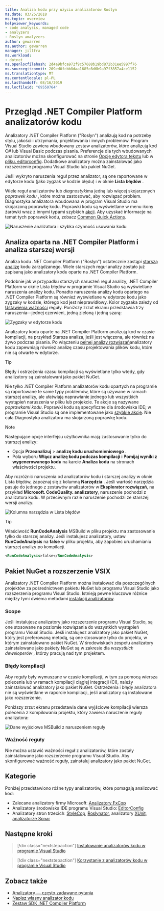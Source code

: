```yaml
---
title: Analiza kodu przy użyciu analizatorów Roslyn
ms.date: 03/26/2018
ms.topic: overview
helpviewer_keywords:
- code analysis, managed code
- analyzers
- Roslyn analyzers
author: gewarren
ms.author: gewarren
manager: jillfra
ms.workload:
- dotnet
ms.openlocfilehash: 2d4a9bfca972f9c57688b19bd872b31ee5997f76
ms.sourcegitcommit: 209ed0fcbb8daa1685e8d6b9a97f3857a4ce1152
ms.translationtype: MT
ms.contentlocale: pl-PL
ms.lasthandoff: 08/16/2019
ms.locfileid: "69550764"
---
```

# <a name="overview-of-net-compiler-platform-code-analyzers"></a>Przegląd .NET Compiler Platform analizatorów kodu

Analizatory .NET Compiler Platform ("Roslyn") analizują kod na potrzeby stylu, jakości i utrzymania, projektowania i innych problemów. Program Visual Studio zawiera wbudowany zestaw analizatorów, które analizują kod C# lub Visual Basic podczas pisania. Preferencje dla tych wbudowanych analizatorów można skonfigurować na stronie [Opcje edytora tekstu](../ide/code-styles-and-code-cleanup.md) lub w [pliku. editorconfig](../ide/editorconfig-code-style-settings-reference.md). Dodatkowe analizatory można zainstalować jako rozszerzenie programu Visual Studio lub pakiet NuGet.

Jeśli wykryto naruszenia reguł przez analizator, są one raportowane w edytorze kodu (jako zygzak w kodzie błędu) i w oknie **Lista błędów** .

Wiele reguł analizatorów lub *diagnostyki*ma jedną lub więcej skojarzonych *poprawek kodu* , które można zastosować, aby rozwiązać problem. Diagnostyka analizatora wbudowana w program Visual Studio ma skojarzoną poprawkę kodu. Poprawki kodu są wyświetlane w menu ikony żarówki wraz z innymi typami szybkich [akcji](../ide/quick-actions.md). Aby uzyskać informacje na temat tych poprawek kodu, zobacz [Common Quick Actions](../ide/common-quick-actions.md).

![Naruszenie analizatora i szybka czynność usuwania kodu](../code-quality/media/built-in-analyzer-code-fix.png)

## <a name="net-compiler-platform-based-analysis-versus-legacy-analysis"></a>Analiza oparta na .NET Compiler Platform i analiza starszej wersji

Analiza kodu .NET Compiler Platform ("Roslyn") ostatecznie zastąpi [starszą analizę](../code-quality/code-analysis-for-managed-code-overview.md) kodu zarządzanego. Wiele starszych reguł analizy zostało już zapisaną jako analizatory kodu oparte na .NET Compiler Platform.

Podobnie jak w przypadku starszych naruszeń reguł analizy, .NET Compiler Platform w oknie Lista błędów w programie Visual Studio są wyświetlane naruszenia analizy kodu. Ponadto naruszenia analizy kodu opartego na .NET Compiler Platform są również wyświetlane w edytorze kodu jako zygzaky w kodzie, którego kod jest nieprawidłowy. Kolor zygzaka zależy od [Ustawienia ważności](../code-quality/use-roslyn-analyzers.md#rule-severity) reguły. Poniższy zrzut ekranu przedstawia trzy naruszenia&mdash;jednej czerwieni, jedną zieloną i jedną szarą:

![Zygzaky w edytorze kodu](media/diagnostics-severity-colors.png)

Analizatory kodu oparte na .NET Compiler Platform analizują kod w czasie kompilacji, na przykład Starsza analiza, jeśli jest włączona, ale również na żywo podczas pisania. Po włączeniu [pełnej analizy rozwiązań](../code-quality/how-to-enable-and-disable-full-solution-analysis-for-managed-code.md#to-toggle-full-solution-analysis)analizatory kodu zapewniają również analizę czasu projektowania plików kodu, które nie są otwarte w edytorze.

> [!TIP]
> Błędy i ostrzeżenia czasu kompilacji są wyświetlane tylko wtedy, gdy analizatory są zainstalowani jako pakiet NuGet.

Nie tylko .NET Compiler Platform analizatorów kodu opartych na programie są raportowane te same typy problemów, które są używane w ramach starszej analizy, ale ułatwiają naprawianie jednego lub wszystkich wystąpień naruszenia w pliku lub projekcie. Te akcje są nazywane *poprawkami kodu*. Poprawki kodu są specyficzne dla środowiska IDE; w programie Visual Studio są one implementowane jako [szybkie akcje](../ide/quick-actions.md). Nie cała Diagnostyka analizatora ma skojarzoną poprawkę kodu.

> [!NOTE]
> Następujące opcje interfejsu użytkownika mają zastosowanie tylko do starszej analizy:
>
> - Opcja **Przeanalizuj** > **analizę kodu uruchomieniowego** .
> - Pola wyboru **Włącz analizę kodu podczas kompilacji** i **Pomijaj wyniki z wygenerowanego kodu** na karcie **Analiza kodu** na stronach właściwości projektu.

Aby rozróżnić naruszenia od analizatorów kodu i starszej analizy w oknie Lista błędów, zapoznaj się z kolumną **Narzędzia** . Jeśli wartość narzędzia pasuje do jednego z zestawów analizatorów w **Eksplorator rozwiązań**, na przykład **Microsoft. CodeQuality. analizatory**, naruszenie pochodzi z analizatora kodu. W przeciwnym razie naruszenie pochodzi ze starszej wersji analizy.

![Kolumna narzędzia w Lista błędów](media/code-analysis-tool-in-error-list.png)

> [!TIP]
> Właściwość **RunCodeAnalysis** MSBuild w pliku projektu ma zastosowanie tylko do starszej analizy. Jeśli instalujesz analizatory, ustaw **RunCodeAnalysis** na **false** w pliku projektu, aby zapobiec uruchamianiu starszej analizy po kompilacji.
>
> ```xml
> <RunCodeAnalysis>false</RunCodeAnalysis>
> ```

## <a name="nuget-package-versus-vsix-extension"></a>Pakiet NuGet a rozszerzenie VSIX

Analizatory .NET Compiler Platform można instalować dla poszczególnych projektów za pośrednictwem pakietu NuGet lub programu Visual Studio jako rozszerzenia programu Visual Studio. Istnieją pewne kluczowe różnice między tymi dwiema metodami [instalacji analizatorów](../code-quality/install-roslyn-analyzers.md).

### <a name="scope"></a>Scope

Jeśli instalujesz analizatory jako rozszerzenie programu Visual Studio, są one stosowane na poziomie rozwiązania do wszystkich wystąpień programu Visual Studio. Jeśli instalujesz analizatory jako pakiet NuGet, który jest preferowaną metodą, są one stosowane tylko do projektu, w którym zainstalowano pakiet NuGet. W środowiskach zespołu analizatory zainstalowane jako pakiety NuGet są w zakresie dla *wszystkich deweloperów* , którzy pracują nad tym projektem.

### <a name="build-errors"></a>Błędy kompilacji

Aby reguły były wymuszane w czasie kompilacji, w tym za pomocą wiersza polecenia lub w ramach kompilacji ciągłej integracji (CI), należy zainstalować analizatory jako pakiet NuGet. Ostrzeżenia i błędy analizatora nie są wyświetlane w raporcie kompilacji, jeśli analizatory są instalowane jako rozszerzenie.

Poniższy zrzut ekranu przedstawia dane wyjściowe kompilacji wiersza polecenia z kompilowania projektu, który zawiera naruszenie reguły analizatora:

![Dane wyjściowe MSBuild z naruszeniem reguły](media/command-line-build-analyzers.png)

### <a name="rule-severity"></a>Ważność reguły

Nie można ustawić ważności reguł z analizatorów, które zostały zainstalowane jako rozszerzenie programu Visual Studio. Aby skonfigurować [ważność reguły](../code-quality/use-roslyn-analyzers.md#rule-severity), zainstaluj analizatory jako pakiet NuGet.

## <a name="categories"></a>Kategorie

Poniżej przedstawiono różne typy analizatorów, które pomagają analizować kod:

- Zalecane analizatory firmy Microsoft: [Analizatory FxCop](../code-quality/fxcop-analyzers.yml)
- Analizatory środowiska IDE programu Visual Studio: [EditorConfig](../ide/code-styles-and-code-cleanup.md)
- Analizatory stron trzecich: [StyleCop](https://www.nuget.org/packages/StyleCop.Analyzers/), [Roslynator](https://www.nuget.org/packages/Roslynator/), analizatory [XUnit](https://www.nuget.org/packages/xunit.analyzers/), [analizatorze Sonar](https://www.nuget.org/packages/SonarAnalyzer.CSharp/)

## <a name="next-steps"></a>Następne kroki

> [!div class="nextstepaction"]
> [Instalowanie analizatorów kodu w programie Visual Studio](../code-quality/install-roslyn-analyzers.md)

> [!div class="nextstepaction"]
> [Korzystanie z analizatorów kodu w programie Visual Studio](../code-quality/use-roslyn-analyzers.md)

## <a name="see-also"></a>Zobacz także

- [Analizatory — często zadawane pytania](analyzers-faq.md)
- [Napisz własny analizator kodu](../extensibility/getting-started-with-roslyn-analyzers.md)
- [Zestaw SDK .NET Compiler Platform](/dotnet/csharp/roslyn-sdk/)
